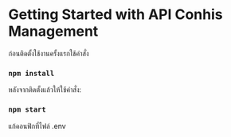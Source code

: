 # Getting Started with API Conhis Management

ก่อนติดตั้งใช้งานครั้งแรกใช้คำสั่ง

### `npm install`

หลังจากติดตั้งแล้วให้ใช้คำสั่ง:

### `npm start`

แก้คอนฟิกที่ไฟล์ .env
